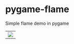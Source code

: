 # pygame-flame
Simple flame demo in pygame

<TABLE align="center">
  <TR>
    <TD><IMG src="flame.gif" /></TD>
  </TR>
</TABLE>